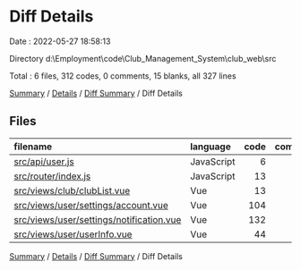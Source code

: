 # Diff Details

Date : 2022-05-27 18:58:13

Directory d:\Employment\code\Club_Management_System\club_web\src

Total : 6 files,  312 codes, 0 comments, 15 blanks, all 327 lines

[Summary](results.md) / [Details](details.md) / [Diff Summary](diff.md) / Diff Details

## Files
| filename | language | code | comment | blank | total |
| :--- | :--- | ---: | ---: | ---: | ---: |
| [src/api/user.js](/src/api/user.js) | JavaScript | 6 | -2 | 1 | 5 |
| [src/router/index.js](/src/router/index.js) | JavaScript | 13 | 0 | 1 | 14 |
| [src/views/club/clubList.vue](/src/views/club/clubList.vue) | Vue | 13 | 0 | -1 | 12 |
| [src/views/user/settings/account.vue](/src/views/user/settings/account.vue) | Vue | 104 | 2 | 5 | 111 |
| [src/views/user/settings/notification.vue](/src/views/user/settings/notification.vue) | Vue | 132 | 0 | 9 | 141 |
| [src/views/user/userInfo.vue](/src/views/user/userInfo.vue) | Vue | 44 | 0 | 0 | 44 |

[Summary](results.md) / [Details](details.md) / [Diff Summary](diff.md) / Diff Details